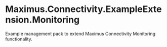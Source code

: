 # Maximus.Connectivity.ExampleExtension.Monitoring
Example management pack to extend Maximus Connectivity Monitoring functionality.
